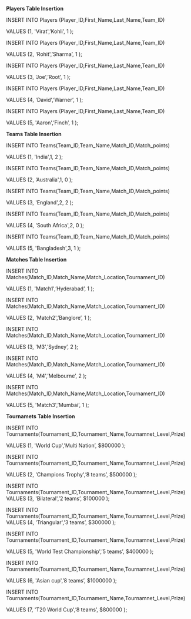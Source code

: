 ﻿**Players Table Insertion**

INSERT INTO Players (Player\_ID,First\_Name,Last\_Name,Team\_ID)

VALUES (1, 'Virat',’Kohli’, 1 );

INSERT INTO Players (Player\_ID,First\_Name,Last\_Name,Team\_ID)

VALUES (2, 'Rohit',’Sharma’, 1 );

INSERT INTO Players (Player\_ID,First\_Name,Last\_Name,Team\_ID)

VALUES (3, 'Joe',’Root’, 1 );

INSERT INTO Players (Player\_ID,First\_Name,Last\_Name,Team\_ID)

VALUES (4, 'David',’Warner’, 1 );

INSERT INTO Players (Player\_ID,First\_Name,Last\_Name,Team\_ID)

VALUES (5, 'Aaron',’Finch’, 1 );



**Teams Table Insertion**

INSERT INTO Teams(Team\_ID,Team\_Name,Match\_ID,Match\_points)

VALUES (1, 'India',1, 2 );

INSERT INTO Teams(Team\_ID,Team\_Name,Match\_ID,Match\_points)

VALUES (2, ‘Australia',1, 0 );

INSERT INTO Teams(Team\_ID,Team\_Name,Match\_ID,Match\_points)

VALUES (3, 'England',2, 2 );

INSERT INTO Teams(Team\_ID,Team\_Name,Match\_ID,Match\_points)

VALUES (4, 'South Africa',2, 0 );

INSERT INTO Teams(Team\_ID,Team\_Name,Match\_ID,Match\_points)

VALUES (5, 'Bangladesh',3, 1 );


**Matches Table Insertion**

INSERT INTO Matches(Match\_ID,Match\_Name,Match\_Location,Tournament\_ID)

VALUES (1, 'Match1',’Hyderabad’, 1 );

INSERT INTO Matches(Match\_ID,Match\_Name,Match\_Location,Tournament\_ID)

VALUES (2, 'Match2',’Banglore’, 1 );

INSERT INTO Matches(Match\_ID,Match\_Name,Match\_Location,Tournament\_ID)

VALUES (3, 'M3',’Sydney’, 2 );

INSERT INTO Matches(Match\_ID,Match\_Name,Match\_Location,Tournament\_ID)

VALUES (4, 'M4',’Melbourne’, 2 );

INSERT INTO Matches(Match\_ID,Match\_Name,Match\_Location,Tournament\_ID)

VALUES (5, 'Match3',’Mumbai’, 1 );



**Tournamets Table Insertion**

INSERT INTO Tournaments(Tournament\_ID,Tournament\_Name,Tournamnet\_Level,Prize)

VALUES (1, 'World Cup',’Multi Nation’, $800000 );

INSERT INTO Tournaments(Tournament\_ID,Tournament\_Name,Tournamnet\_Level,Prize)

VALUES (2, 'Champions Trophy',’8 teams’, $500000 );



INSERT INTO Tournaments(Tournament_ID,Tournament_Name,Tournamnet_Level,Prize)
VALUES (3, 'Bilateral',’2 teams’, $100000 );

INSERT INTO Tournaments(Tournament_ID,Tournament_Name,Tournamnet_Level,Prize)
VALUES (4, 'Triangular',’3 teams’, $300000 );


INSERT INTO Tournaments(Tournament\_ID,Tournament\_Name,Tournamnet\_Level,Prize)

VALUES (5, 'World Test Championship',’5 teams’, $400000 );


INSERT INTO Tournaments(Tournament\_ID,Tournament\_Name,Tournamnet\_Level,Prize)

VALUES (6, 'Asian cup',’8 teams’, $1000000 );

INSERT INTO Tournaments(Tournament\_ID,Tournament\_Name,Tournamnet\_Level,Prize)

VALUES (7, 'T20 World Cup',’8 teams’, $800000 );





